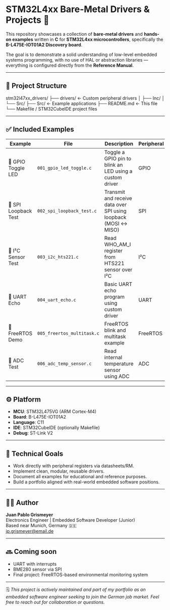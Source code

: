 # STM32L4xx Bare-Metal Drivers & Projects 🚀

This repository showcases a collection of **bare-metal drivers** and **hands-on examples** written in **C** for **STM32L4xx microcontrollers**, specifically the **B-L475E-IOT01A2 Discovery board**.

The goal is to demonstrate a solid understanding of low-level embedded systems programming, with no use of HAL or abstraction libraries — everything is configured directly from the **Reference Manual**.

---

## 📁 Project Structure
stm32l47xx_drivers/
├── drivers/              ← Custom peripheral drivers
│   ├── Inc/
│   └── Src/
├── Src/                  ← Example applications
├── README.md             ← This file
└── Makefile / STM32CubeIDE project files


---

## ✅ Included Examples

| Example | File | Description | Peripheral |
|---------|------|-------------|------------|
| 🔹 GPIO Toggle LED | `001_gpio_led_toggle.c` | Toggle a GPIO pin to blink an LED using a custom driver | GPIO |
| 🔹 SPI Loopback Test | `002_spi_loopback_test.c` | Transmit and receive data over SPI using loopback (MOSI ↔ MISO) | SPI |
| 🔹 I²C Sensor Test | `003_i2c_hts221.c` | Read WHO_AM_I register from HTS221 sensor over I²C | I²C |
| 🔹 UART Echo | `004_uart_echo.c` | Basic UART echo program using custom driver | UART |
| 🔹 FreeRTOS Demo | `005_freertos_multitask.c` | FreeRTOS blink and multitask example | FreeRTOS |
| 🔹 ADC Test | `006_adc_temp_sensor.c` | Read internal temperature sensor using ADC | ADC |

---

## ⚙️ Platform

- **MCU**: STM32L475VG (ARM Cortex-M4)
- **Board**: B-L475E-IOT01A2
- **Language**: C11
- **IDE**: STM32CubeIDE (optionally Makefile)
- **Debug**: ST-Link V2

---

## 🎯 Technical Goals

- Work directly with peripheral registers via datasheets/RM.
- Implement clean, modular, reusable drivers.
- Document all examples for educational and reference purposes.
- Build a portfolio aligned with real-world embedded software positions.

---

## 👨‍💻 Author

**Juan Pablo Grismeyer**  
Electronics Engineer | Embedded Software Developer (Junior)  
Based near Munich, Germany 🇩🇪  
[jp.grismeyer@email.de](mailto:jp.grismeyer@email.de)

---

## 🔜 Coming soon

- UART with interrupts  
- BME280 sensor via SPI  
- Final project: FreeRTOS-based environmental monitoring system  

---

🗒️ *This project is actively maintained and part of my portfolio as an embedded software engineer seeking to join the German job market. Feel free to reach out for collaboration or questions.*



